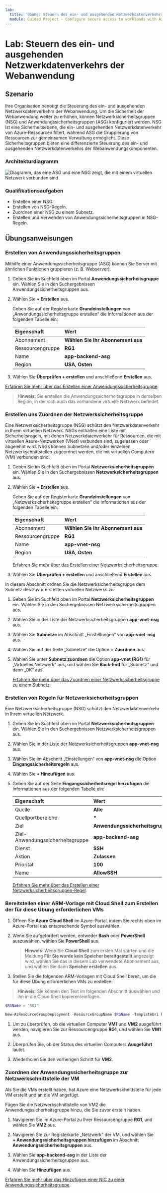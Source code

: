 ```yaml
---
lab:
  title: 'Übung: Steuern des ein- und ausgehenden Netzwerkdatenverkehrs der Webanwendung'
  module: Guided Project - Configure secure access to workloads with Azure virtual networking services
---
```


# Lab: Steuern des ein- und ausgehenden Netzwerkdatenverkehrs der Webanwendung

## Szenario

Ihre Organisation benötigt die Steuerung des ein- und ausgehenden Netzwerkdatenverkehrs der Webanwendung. Um die Sicherheit der Webanwendung weiter zu erhöhen, können Netzwerksicherheitsgruppen (NSG) und Anwendungssicherheitsgruppen (ASG) konfiguriert werden. NSG ist eine Sicherheitsebene, die ein- und ausgehenden Netzwerkdatenverkehr von Azure-Ressourcen filtert, während ASG die Gruppierung von Ressourcen zur gemeinsamen Verwaltung ermöglicht. Diese Sicherheitsgruppen bieten eine differenzierte Steuerung des ein- und ausgehenden Netzwerkdatenverkehrs der Webanwendungskomponenten.

### Architekturdiagramm

![Diagramm, das eine ASG und eine NSG zeigt, die mit einem virtuellen Netzwerk verbunden sind](../Media/task-2.png)

### Qualifikationsaufgaben

- Erstellen einer NSG.
- Erstellen von NSG-Regeln.
- Zuordnen einer NSG zu einem Subnetz.
- Erstellen und Verwenden von Anwendungssicherheitsgruppen in NSG-Regeln.

## Übungsanweisungen

### Erstellen von Anwendungssicherheitsgruppen

Mithilfe einer Anwendungssicherheitsgruppe (ASG) können Sie Server mit ähnlichen Funktionen gruppieren (z. B. Webserver).

1. Geben Sie im Suchfeld oben im Portal **Anwendungssicherheitsgruppe** ein. Wählen Sie in den Suchergebnissen Anwendungssicherheitsgruppen aus.

1. Wählen Sie **+ Erstellen** aus.

    Geben Sie auf der Registerkarte **Grundeinstellungen** von „Anwendungssicherheitsgruppe erstellen“ die Informationen aus der folgenden Tabelle ein:

    | Eigenschaft | Wert    |
    |:---------|:---------|
    |Abonnement|**Wählen Sie Ihr Abonnement aus**|
    |Ressourcengruppe|**RG1**|
    |Name|**app-backend-asg**|
    |Region|**USA, Osten**|

1. Wählen Sie **Überprüfen + erstellen** und anschließend **Erstellen** aus.

[Erfahren Sie mehr über das Erstellen einer Anwendungssicherheitsgruppe](https://docs.microsoft.com/azure/virtual-network/tutorial-filter-network-traffic#create-application-security-groups).

>**Hinweis**: Sie erstellen die Anwendungssicherheitsgruppe in derselben Region, in der sich auch das vorhandene virtuelle Netzwerk befindet.

### Erstellen uns Zuordnen der Netzwerksicherheitsgruppe

Eine Netzwerksicherheitsgruppe (NSG) schützt den Netzwerkdatenverkehr in Ihrem virtuellen Netzwerk. NSGs enthalten eine Liste mit Sicherheitsregeln, mit denen Netzwerkdatenverkehr für Ressourcen, die mit virtuellen Azure-Netzwerken (VNet) verbunden sind, zugelassen oder abgelehnt wird. NSGs können Subnetzen und/oder einzelnen Netzwerkschnittstellen zugeordnet werden, die mit virtuellen Computern (VM) verbunden sind.

1. Geben Sie im Suchfeld oben im Portal **Netzwerksicherheitsgruppen** ein. Wählen Sie in den Suchergebnissen **Netzwerksicherheitsgruppen** aus.

1. Wählen Sie **+ Erstellen** aus.

    Geben Sie auf der Registerkarte **Grundeinstellungen** von „Netzwerksicherheitsgruppe erstellen“ die Informationen aus der folgenden Tabelle ein:

    | Eigenschaft | Wert    |
    |:---------|:---------|
    |Abonnement|**Wählen Sie Ihr Abonnement aus**|
    |Ressourcengruppe|**RG1**|
    |Name|**app-vnet-nsg**|
    |Region|**USA, Osten**|

    [Erfahren Sie mehr über das Erstellen einer Netzwerksicherheitsgruppe](https://docs.microsoft.com/azure/virtual-network/tutorial-filter-network-traffic#create-a-network-security-group).

1. Wählen Sie **Überprüfen + erstellen** und anschließend **Erstellen** aus.

In diesem Abschnitt ordnen Sie die Netzwerksicherheitsgruppe dem Subnetz des zuvor erstellten virtuellen Netzwerks zu.

1. Geben Sie im Suchfeld oben im Portal **Netzwerksicherheitsgruppen** ein. Wählen Sie in den Suchergebnissen Netzwerksicherheitsgruppen aus.

1. Wählen Sie in der Liste der Netzwerksicherheitsgruppen **app-vnet-nsg** aus.

1. Wählen Sie **Subnetze** im Abschnitt „Einstellungen“ von **app-vnet-nsg** aus.

1. Wählen Sie auf der Seite „Subnetze“ die Option **+ Zuordnen** aus.

1. Wählen Sie unter **Subnetz zuordnen** die Option **app-vnet (RG1)** für „Virtuelles Netzwerk“ aus, und wählen Sie **Back-End** für „Subnetz“ und dann „OK“ aus.

    [Erfahren Sie mehr über das Zuordnen einer Netzwerksicherheitsgruppe zu einem Subnetz](https://docs.microsoft.com/azure/virtual-network/tutorial-filter-network-traffic#associate-a-network-security-group-to-a-subnet).

### Erstellen von Regeln für Netzwerksicherheitsgruppen
Eine Netzwerksicherheitsgruppe (NSG) schützt den Netzwerkdatenverkehr in Ihrem virtuellen Netzwerk.

1. Geben Sie im Suchfeld oben im Portal **Netzwerksicherheitsgruppen** ein. Wählen Sie in den Suchergebnissen Netzwerksicherheitsgruppen aus.

1. Wählen Sie in der Liste der Netzwerksicherheitsgruppen **app-vnet-nsg** aus.

1. Wählen Sie im Abschnitt „Einstellungen“ von **app-vnet-nsg** die Option **Eingangssicherheitsregeln** aus.

1. Wählen Sie **+ Hinzufügen** aus.

1. Geben Sie auf der Seite **Eingangssicherheitsregel hinzufügen** die Informationen aus der folgenden Tabelle ein:

    | Eigenschaft | Wert    |
    |:---------|:---------|
    |Quelle|**Alle**|
    |Quellportbereiche|**\***|
    |Ziel|**Anwendungssicherheitsgruppe**|
    |Ziel-Anwendungssicherheitsgruppe|**app-backend-asg**|    
    |Dienst|**SSH**|
    |Aktion|**Zulassen**|
    |Priorität|**100**|
    |Name|**AllowSSH**|

    [Erfahren Sie mehr über das Erstellen einer Netzwerksicherheitsgruppen-Regel](https://docs.microsoft.com/azure/virtual-network/tutorial-filter-network-traffic#create-a-network-security-group).

### Bereitstellen einer ARM-Vorlage mit Cloud Shell zum Erstellen der für diese Übung erforderlichen VMs

1. Öffnen Sie **Azure Cloud Shell** im Azure-Portal, indem Sie rechts oben im Azure-Portal das entsprechende Symbol auswählen.

1. Wenn Sie aufgefordert werden, entweder **Bash** oder **PowerShell** auszuwählen, wählen Sie **PowerShell** aus.

    >**Hinweis**: Wenn Sie **Cloud Shell** zum ersten Mal starten und die Meldung **Für Sie wurde kein Speicher bereitgestellt** angezeigt wird, wählen Sie das in diesem Lab verwendete Abonnement aus, und wählen Sie dann **Speicher erstellen** aus.

1. Stellen Sie die folgenden ARM-Vorlagen mit Cloud Shell bereit, um die für diese Übung erforderlichen VMs zu erstellen:

>**Hinweis**: Sie können den Text im folgenden Abschnitt auswählen und ihn in die Cloud Shell kopieren/einfügen.

   ```powershell
   $RGName = "RG1"
   
   New-AzResourceGroupDeployment -ResourceGroupName $RGName -TemplateUri https://raw.githubusercontent.com/MicrosoftLearning/Configure-secure-access-to-workloads-with-Azure-virtual-networking-services/main/Instructions/Labs/azuredeploy.json
   ```
  
1. Um zu überprüfen, ob die virtuellen Computer **VM1** und **VM2** ausgeführt werden, navigieren Sie zur Ressourcengruppe **RG1**, und wählen Sie **VM1** aus.

1. Überprüfen Sie, ob der Status des virtuellen Computers **Ausgeführt** lautet.

1. Wiederholen Sie den vorherigen Schritt für **VM2**.

### Zuordnen der Anwendungssicherheitsgruppe zur Netzwerkschnittstelle der VM
Als Sie die VMs erstellt haben, hat Azure eine Netzwerkschnittstelle für jede VM erstellt und an die VM angefügt.

Fügen Sie die Netzwerkschnittstelle von VM2 die Anwendungssicherheitsgruppe hinzu, die Sie zuvor erstellt haben.

1. Navigieren Sie im Azure-Portal zu Ihrer Ressourcengruppe **RG1**, und wählen Sie **VM2** aus.

1. Navigieren Sie zur Registerkarte „Netzwerk“ der VM, und wählen Sie **+ Anwendungssicherheitsgruppen hinzufügen** im Abschnitt **Anwendungssicherheitsgruppen** aus. 

1. Wählen Sie **app-backend-asg** in der Liste der Anwendungssicherheitsgruppen aus.

1. Wählen Sie **Hinzufügen** aus.

  [Erfahren Sie mehr über das Hinzufügen einer NIC zu einer Anwendungssicherheitsgruppe](https://learn.microsoft.com/en-us/azure/virtual-network/virtual-network-network-interface?tabs=azure-portal#add-or-remove-from-application-security-groups).

